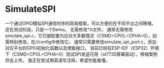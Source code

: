 # SimulateSPI
一个通过GPIO模拟SPI通信时序的简易框架，可以方便的在不同平台之间移植。
还在测试阶段，只是一个Demo。
无需修改*.h文件。
通常无需修改simulate_spi.c，它已被配置为应对大多数情况（CSMD=CPOL=CPHA=0），如需特别修改，在//config中修改它。
通常只需要修改simulate_spi_port.c，添加对应平台的GPIO初始化函数以及使能接口。
目前已经在ESP-IDF（ESP32）环境下（CSMD=CPOL=CPHA=0）测试SPI发送可用（st7735屏幕驱动），移植案例将会上传。
我正在尝试用英语写注释，希望你能看懂。
